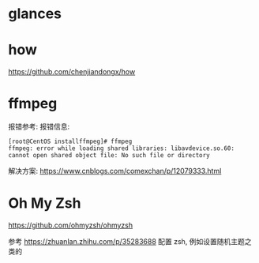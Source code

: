 # glances



# how

https://github.com/chenjiandongx/how

# ffmpeg

报错参考:
报错信息:  
```shell
[root@CentOS installffmpeg]# ffmpeg
ffmpeg: error while loading shared libraries: libavdevice.so.60: cannot open shared object file: No such file or directory
```

解决方案: https://www.cnblogs.com/comexchan/p/12079333.html

# Oh My Zsh

https://github.com/ohmyzsh/ohmyzsh

参考 <https://zhuanlan.zhihu.com/p/35283688> 配置 zsh, 例如设置随机主题之类的  

